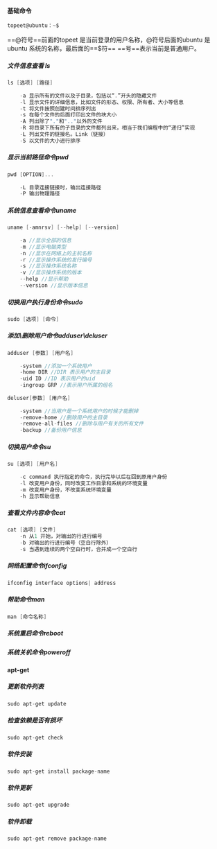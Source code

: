 #### 基础命令

```c
topeet@ubuntu：~$
```

==@符号==前面的topeet 是当前登录的用户名称，@符号后面的ubuntu 是ubuntu 系统的名称，最后面的==$符==
==号==表示当前是普通用户。

##### 文件信息查看 ls

```c
ls [选项] [路径]
    
	-a 显示所有的文件以及子目录，包括以“.”开头的隐藏文件
	-l 显示文件的详细信息，比如文件的形态、权限、所有者、大小等信息
	-t 将文件按照创建时间排序列出
	-s 在每个文件的后面打印出文件的块大小
	-A 列出除了"."和".."以外的文件
	-R 将目录下所有的子目录的文件都列出来，相当于我们编程中的“递归”实现
	-L 列出文件的链接名。Link（链接）
	-S 以文件的大小进行排序
```

##### 显示当前路径命令pwd

```c
pwd [OPTION]...
    
    -L 目录连接链接时，输出连接路径
	-P 输出物理路径
```

##### 系统信息查看命令uname

```c
uname [-amnrsv] [--help] [--version]
    
    -a //显示全部的信息
    -m //显示电脑类型
    -n //显示在网络上的主机名称
    -r //显示操作系统的发行编号
    -s //显示操作系统名称
    -v //显示操作系统的版本
    --help //显示帮助
    --version //显示版本信息
```

##### 切换用户执行身份命令sudo

```c
sudo [选项] [命令]
```

##### 添加\删除用户命令adduser\deluser

```c
adduser [参数] [用户名]
    
    -system //添加一个系统用户
    -home DIR //DIR 表示用户的主目录
    -uid ID //ID 表示用户的uid
    -ingroup GRP //表示用户所属的组名
    
deluser[参数] [用户名]
    
    -system //当用户是一个系统用户的时候才能删掉
    -remove-home //删除用户的主目录
    -remove-all-files //删除与用户有关的所有文件
    -backup //备份用户信息
```

##### 切换用户命令su

```c
su [选项] [用户名]
    
    -c command 执行指定的命令，执行完毕以后在回到原用户身份
    -l 改变用户身份，同时改变工作目录和系统的环境变量
    -m 改变用户身份，不改变系统环境变量
    -h 显示帮助信息
```

##### 查看文件内容命令cat

```c
cat [选项] [文件]
    -n 从1 开始，对输出的行进行编号
    -b 对输出的行进行编号（空白行除外）
    -s 当遇到连续的两个空白行时，合并成一个空白行
```

##### 网络配置命令ifconfig

```c
ifconfig interface options| address
```

##### 帮助命令man

```C
man [命令名称]
```

##### 系统重启命令reboot

##### 系统关机命令poweroff

#### apt-get

##### 更新软件列表

```c
sudo apt-get update
```

##### 检查依赖是否有损坏

```c
sudo apt-get check
```

##### 软件安装

```c
sudo apt-get install package-name
```

##### 软件更新

```c
sudo apt-get upgrade
```

##### 软件卸载

```c
sudo apt-get remove package-name
```



